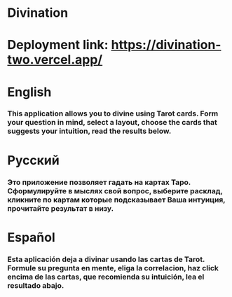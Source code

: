 # Divination

# Deployment link: https://divination-two.vercel.app/



# English

### This application allows you to divine using Tarot cards. Form your question in mind, select a layout, choose the cards that suggests your intuition, read the results below.

# Русский

### Это приложение позволяет гадать на картах Таро. Сформулируйте в мыслях свой вопрос, выберите расклад, кликните по картам которые подсказывает Ваша интуиция, прочитайте результат в низу.

# Español

### Esta aplicación deja a divinar usando las cartas de Tarot. Formule su pregunta en mente, eliga la correlacion, haz click encima de las cartas, que recomienda su intuición, lea el resultado abajo.